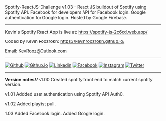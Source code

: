 Spotify-ReactJS-Challenge v1.03 - React JS buildout of Spotify using Spotify API. Facebook for developers API for Facebook login. Google authentication for Google login. Hosted by Google Firebase.

---

Kevin's Spotify React App is live at: https://spotify-js-2c6dd.web.app/

Coded by Kevin Roozrokh: https://kevinroozrokh.github.io/

Email: KevRooz@Outlook.com

---
[![Github](https://img.shields.io/badge/-Github-gray?style=flat-square&logo=Github&logoColor=white)](https://github.com/KevinRoozrokh)
[![Github.io](https://img.shields.io/badge/-Github.io-black?style=flat-square&logo=Github&logoColor=white)](https://kevinroozrokh.github.io/)
[![Linkedin](https://img.shields.io/badge/-LinkedIn-darkblue?style=flat-square&logo=Linkedin&logoColor=white)](https://www.linkedin.com/in/kevin-roozrokh/)
[![Facebook](https://img.shields.io/badge/-Facebook-blue?style=flat-square&logo=Facebook&logoColor=white)](https://www.facebook.com/kevinkayvan/)
[![Instagram](https://img.shields.io/badge/-Instagram-red?style=flat-square&logo=Instagram&logoColor=white)](https://www.instagram.com/donkayvan/)
[![Twitter](https://img.shields.io/badge/-Twitter-teal?style=flat-square&logo=Twitter&logoColor=white)](https://twitter.com/kevinkayvan)

---

**Version notes//**
v1.00
Created spotify front end to match current spotify version.

v1.01
Addded user authentication using Spotify API Auth0.

v1.02
Added playlist pull. 

1.03 
Added Facebook login. Added Google login.



